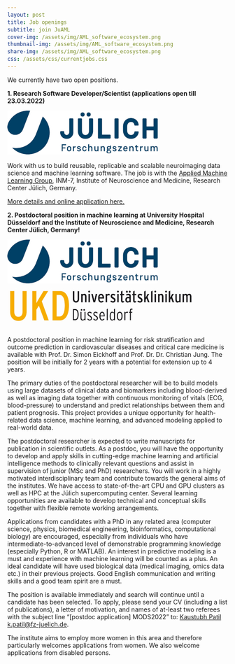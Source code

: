 ```yaml
---
layout: post
title: Job openings
subtitle: join JuAML
cover-img: /assets/img/AML_software_ecosystem.png
thumbnail-img: /assets/img/AML_software_ecosystem.png
share-img: /assets/img/AML_software_ecosystem.png
css: /assets/css/currentjobs.css
---
```


We currently have two open positions.

**1. Research Software Developer/Scientist (applications open till 23.03.2022)**

![image](assets/img/FZJ_logo_h100px.jpg)

Work with us to build reusable, replicable and scalable neuroimaging data science and machine learning software.
The job is with the [Applied Machine Learning Group](https://www.fz-juelich.de/inm/inm-7/EN/Forschung/Applied%20Machine%20Learning/_node.html), INM-7, Institute of Neuroscience and Medicine, Research Center Jülich, Germany.

[More details and online application here.](https://www.fz-juelich.de/SharedDocs/Stellenangebote/_common/dna/2022-080-EN-INM-7.html)


**2. Postdoctoral position in machine learning at University Hospital Düsseldorf and the Institute of Neuroscience and Medicine, Research Center Jülich, Germany!**

![image](assets/img/FZJ_logo_h100px.jpg)
![image](assets/img/UKD_logo_h100px.jpg)

A postdoctoral position in machine learning for risk stratification and outcome prediction in cardiovascular diseases and critical care medicine is available with Prof. Dr. Simon Eickhoff and Prof. Dr. Dr. Christian Jung. The position will be initially for 2 years with a potential for extension up to 4 years.

The primary duties of the postdoctoral researcher will be to build models using large datasets of clinical data and biomarkers including blood-derived as well as imaging data together with continuous monitoring of vitals (ECG, blood-pressure) to understand and predict relationships between them and patient prognosis. This project provides a unique opportunity for health-related data science, machine learning, and advanced modeling applied to real-world data.

The postdoctoral researcher is expected to write manuscripts for publication in scientific outlets. As a postdoc, you will have the opportunity to develop and apply skills in cutting-edge machine learning and artificial intelligence methods to clinically relevant questions and assist in supervision of junior (MSc and PhD) researchers. You will work in a highly motivated interdisciplinary team and contribute towards the general aims of the institutes. We have access to state-of-the-art CPU and GPU clusters as well as HPC at the Jülich supercomputing center. Several learning opportunities are available to develop technical and conceptual skills together with flexible remote working arrangements.

Applications from candidates with a PhD in any related area (computer science, physics, biomedical engineering, bioinformatics, computational biology) are encouraged, especially from individuals who have intermediate-to-advanced level of demonstrable programming knowledge (especially Python, R or MATLAB). An interest in predictive modeling is a must and experience with machine learning will be counted as a plus. An ideal candidate will have used biological data (medical imaging, omics data etc.) in their previous projects. Good English communication and writing skills and a good team spirit are a must. 

The position is available immediately and search will continue until a candidate has been selected. To apply, please send your CV (including a list of publications), a letter of motivation, and names of at-least two referees with the subject line “[postdoc application] MODS2022” to: [Kaustubh Patil <k.patil@fz-juelich.de>](mailto:k.patil@fz-juelich.de?subject=[postdoc%20application]%20MODS2022).

The institute aims to employ more women in this area and therefore particularly welcomes applications from women. We also welcome applications from disabled persons.
